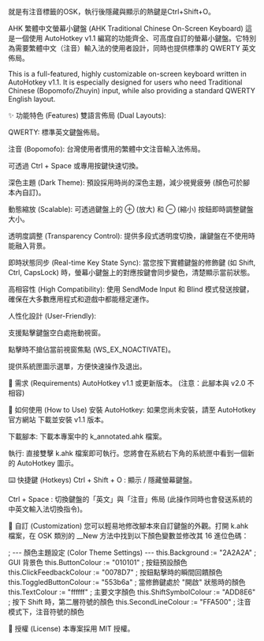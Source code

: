 就是有注音標籤的OSK，執行後隱藏與顯示的熱鍵是Ctrl+Shift+O。

AHK 繁體中文螢幕小鍵盤 (AHK Traditional Chinese On-Screen Keyboard)
這是一個使用 AutoHotkey v1.1 編寫的功能齊全、可高度自訂的螢幕小鍵盤。它特別為需要繁體中文（注音）輸入法的使用者設計，同時也提供標準的 QWERTY 英文佈局。

This is a full-featured, highly customizable on-screen keyboard written in AutoHotkey v1.1. It is especially designed for users who need Traditional Chinese (Bopomofo/Zhuyin) input, while also providing a standard QWERTY English layout.

✨ 功能特色 (Features)
雙語言佈局 (Dual Layouts):

QWERTY: 標準英文鍵盤佈局。

注音 (Bopomofo): 台灣使用者慣用的繁體中文注音輸入法佈局。

可透過 Ctrl + Space 或專用按鍵快速切換。

深色主題 (Dark Theme): 預設採用時尚的深色主題，減少視覺疲勞 (顏色可於腳本內自訂)。

動態縮放 (Scalable): 可透過鍵盤上的 ⊕ (放大) 和 ⊖ (縮小) 按鈕即時調整鍵盤大小。

透明度調整 (Transparency Control): 提供多段式透明度切換，讓鍵盤在不使用時能融入背景。

即時狀態同步 (Real-time Key State Sync): 當您按下實體鍵盤的修飾鍵 (如 Shift, Ctrl, CapsLock) 時，螢幕小鍵盤上的對應按鍵會同步變色，清楚顯示當前狀態。

高相容性 (High Compatibility): 使用 SendMode Input 和 Blind 模式發送按鍵，確保在大多數應用程式和遊戲中都能穩定運作。

人性化設計 (User-Friendly):

支援點擊鍵盤空白處拖動視窗。

點擊時不搶佔當前視窗焦點 (WS_EX_NOACTIVATE)。

提供系統匣圖示選單，方便快速操作及退出。

🔧 需求 (Requirements)
AutoHotkey v1.1 或更新版本。 (注意：此腳本與 v2.0 不相容)

🚀 如何使用 (How to Use)
安裝 AutoHotkey: 如果您尚未安裝，請至 AutoHotkey 官方網站 下載並安裝 v1.1 版本。

下載腳本: 下載本專案中的 k_annotated.ahk 檔案。

執行: 直接雙擊 k.ahk 檔案即可執行。您將會在系統右下角的系統匣中看到一個新的 AutoHotkey 圖示。

⌨️ 快捷鍵 (Hotkeys)
Ctrl + Shift + O : 顯示 / 隱藏螢幕鍵盤。

Ctrl + Space : 切換鍵盤的「英文」與「注音」佈局 (此操作同時也會發送系統的中英文輸入法切換指令)。

🎨 自訂 (Customization)
您可以輕易地修改腳本來自訂鍵盤的外觀。打開 k.ahk 檔案，在 OSK 類別的 __New 方法中找到以下顏色變數並修改其 16 進位色碼：

; --- 顏色主題設定 (Color Theme Settings) ---
this.Background := "2A2A2A"          ; GUI 背景色
this.ButtonColour := "010101"        ; 按鈕預設顏色
this.ClickFeedbackColour := "0078D7" ; 按鈕點擊時的瞬間回饋顏色
this.ToggledButtonColour := "553b6a" ; 當修飾鍵處於 "開啟" 狀態時的顏色
this.TextColour := "ffffff"          ; 主要文字顏色
this.ShiftSymbolColour := "ADD8E6"   ; 按下 Shift 時，第二層符號的顏色
this.SecondLineColour := "FFA500"    ; 注音模式下，注音符號的顏色

📄 授權 (License)
本專案採用 MIT 授權。

